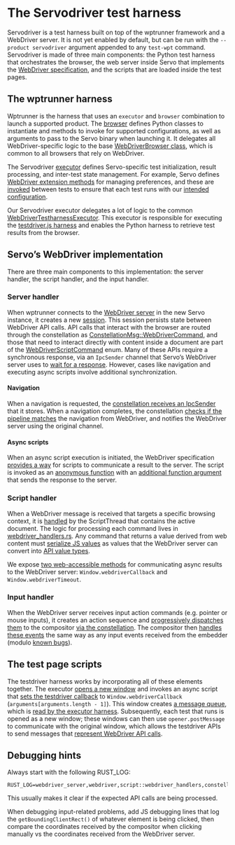 # The Servodriver test harness

Servodriver is a test harness built on top of the wptrunner framework and a WebDriver server.
It is not yet enabled by default, but can be run with the `--product servodriver` argument appended to any `test-wpt` command.
Servodriver is made of three main components: the Python test harness that orchestrates the browser, the web server inside Servo that implements the [WebDriver specification](https://www.w3.org/TR/webdriver2/), and the scripts that are loaded inside the test pages.

## The wptrunner harness

Wptrunner is the harness that uses an `executor` and `browser` combination to launch a supported product.
The [browser](https://github.com/servo/servo/blob/main/tests/wpt/tests/tools/wptrunner/wptrunner/browsers/servodriver.py) defines Python classes to instantiate and methods to invoke for supported configurations, as well as arguments to pass to the Servo binary when launching it.
It delegates all WebDriver-specific logic to the base [WebDriverBrowser class](https://github.com/servo/servo/blob/3421185737deefe27e51e104708b02d9b3d4f4f3/tests/wpt/tests/tools/wptrunner/wptrunner/browsers/base.py#L294), which is common to all browsers that rely on WebDriver.

The Servodriver [executor](https://github.com/servo/servo/blob/3421185737deefe27e51e104708b02d9b3d4f4f3/tests/wpt/tests/tools/wptrunner/wptrunner/executors/executorservodriver.py) defines Servo-specific test initialization, result processing, and inter-test state management.
For example, Servo defines [WebDriver extension methods](https://github.com/servo/servo/blob/3421185737deefe27e51e104708b02d9b3d4f4f3/tests/wpt/tests/tools/wptrunner/wptrunner/executors/executorservodriver.py#L23-L42) for managing preferences, and these are [invoked](https://github.com/servo/servo/blob/3421185737deefe27e51e104708b02d9b3d4f4f3/tests/wpt/tests/tools/wptrunner/wptrunner/executors/executorservodriver.py#L88-L92) between tests to ensure that each test runs with our [intended configuration](https://github.com/servo/servo/blob/3421185737deefe27e51e104708b02d9b3d4f4f3/tests/wpt/meta/webxr/__dir__.ini#L1).

Our Servodriver executor delegates a lot of logic to the common [WebDriverTestharnessExecutor](https://github.com/servo/servo/blob/3421185737deefe27e51e104708b02d9b3d4f4f3/tests/wpt/tests/tools/wptrunner/wptrunner/executors/executorwebdriver.py#L948).
This executor is responsible for executing the [testdriver.js harness](https://github.com/servo/servo/blob/3421185737deefe27e51e104708b02d9b3d4f4f3/tests/wpt/tests/tools/wptrunner/wptrunner/executors/executorwebdriver.py#L840) and enables the Python harness to retrieve test results from the browser.

## Servo’s WebDriver implementation

There are three main components to this implementation: the server handler, the script handler, and the input handler.

### Server handler

When wptrunner connects to the [WebDriver server](https://github.com/servo/servo/tree/3421185737deefe27e51e104708b02d9b3d4f4f3/components/webdriver_server) in the new Servo instance, it creates a new [session](https://github.com/servo/servo/blob/3421185737deefe27e51e104708b02d9b3d4f4f3/components/webdriver_server/lib.rs#L132).
This session persists state between WebDriver API calls.
API calls that interact with the browser are routed through the constellation as [ConstellationMsg::WebDriverCommand](https://doc.servo.org/embedder_traits/enum.WebDriverCommandMsg.html), and those that need to interact directly with content inside a document are part of the [WebDriverScriptCommand](https://doc.servo.org/embedder_traits/enum.WebDriverScriptCommand.html) enum.
Many of these APIs require a synchronous response, via an `IpcSender` channel that Servo’s WebDriver server uses to [wait for a response](https://github.com/servo/servo/blob/3421185737deefe27e51e104708b02d9b3d4f4f3/components/webdriver_server/lib.rs#L911).
However, cases like navigation and executing async scripts involve additional synchronization.

#### Navigation

When a navigation is requested, the [constellation receives an IpcSender](https://github.com/servo/servo/blob/3421185737deefe27e51e104708b02d9b3d4f4f3/components/webdriver_server/lib.rs#L677) that it stores.
When a navigation completes, the constellation [checks if the pipeline matches](https://github.com/servo/servo/blob/3421185737deefe27e51e104708b02d9b3d4f4f3/components/constellation/constellation.rs#L3676) the navigation from WebDriver, and notifies the WebDriver server using the original channel.

#### Async scripts

When an async script execution is initiated, the WebDriver specification [provides a way](https://www.w3.org/TR/webdriver2/#execute-async-script) for scripts to communicate a result to the server.
The script is invoked as an [anonymous function](https://github.com/servo/servo/blob/3421185737deefe27e51e104708b02d9b3d4f4f3/components/webdriver_server/lib.rs#L1532) with an [additional function argument](https://github.com/servo/servo/blob/3421185737deefe27e51e104708b02d9b3d4f4f3/components/webdriver_server/lib.rs#L1524) that sends the response to the server.

### Script handler

When a WebDriver message is received that targets a specific browsing context, it is [handled](https://github.com/servo/servo/blob/3421185737deefe27e51e104708b02d9b3d4f4f3/components/script/script_thread.rs#L2076) by the ScriptThread that contains the active document.
The logic for processing each command lives in [webdriver_handlers.rs](https://github.com/servo/servo/blob/3421185737deefe27e51e104708b02d9b3d4f4f3/components/script/webdriver_handlers.rs).
Any command that returns a value derived from web content must [serialize JS values](https://github.com/servo/servo/blob/3421185737deefe27e51e104708b02d9b3d4f4f3/components/script/webdriver_handlers.rs#L162) as values that the WebDriver server can convert into [API value types](https://doc.servo.org/serde_json/value/enum.Value.html).

We expose [two web-accessible methods](https://github.com/servo/servo/blob/3421185737deefe27e51e104708b02d9b3d4f4f3/components/script/dom/window.rs#L1189-L1203) for communicating async results to the WebDriver server: `Window.webdriverCallback` and `Window.webdriverTimeout`.

### Input handler

When the WebDriver server receives input action commands (e.g. pointer or mouse inputs), it creates an action sequence and [progressively dispatches them](https://github.com/servo/servo/blob/3421185737deefe27e51e104708b02d9b3d4f4f3/components/webdriver_server/actions.rs#L110) to the compositor [via the constellation](https://github.com/servo/servo/blob/3421185737deefe27e51e104708b02d9b3d4f4f3/components/constellation/constellation.rs#L4548-L4559).
The compositor then [handles these events](https://github.com/servo/servo/blob/3421185737deefe27e51e104708b02d9b3d4f4f3/components/compositing/compositor.rs#L587-L601) the same way as any input events received from the embedder (modulo [known bugs](https://github.com/servo/servo/issues/35394)).

## The test page scripts

The testdriver harness works by incorporating all of these elements together.
The executor [opens a new window](https://github.com/servo/servo/blob/3421185737deefe27e51e104708b02d9b3d4f4f3/tests/wpt/tests/tools/wptrunner/wptrunner/executors/executorwebdriver.py#L850) and invokes an async script that [sets the testdriver callback](https://github.com/servo/servo/blob/3421185737deefe27e51e104708b02d9b3d4f4f3/tests/wpt/tests/tools/wptrunner/wptrunner/executors/testharness_webdriver_resume.js) to `Window.webdriverCallback` (`arguments[arguments.length - 1]`).
This window creates [a message queue](https://github.com/servo/servo/blob/3421185737deefe27e51e104708b02d9b3d4f4f3/tests/wpt/tests/tools/wptrunner/wptrunner/executors/message-queue.js#L30), which is [read by the executor harness](https://github.com/servo/servo/blob/3421185737deefe27e51e104708b02d9b3d4f4f3/tests/wpt/tests/tools/wptrunner/wptrunner/executors/executorwebdriver.py#L904-L905).
Subsequently, each test that runs is opened as a new window; these windows can then use `opener.postMessage` to communicate with the original window, which allows the testdriver APIs to send messages that [represent WebDriver API calls](https://github.com/servo/servo/blob/3421185737deefe27e51e104708b02d9b3d4f4f3/tests/wpt/tests/tools/wptrunner/wptrunner/testdriver-extra.js#L286-L296).

## Debugging hints

Always start with the following RUST_LOG:

```
RUST_LOG=webdriver_server,webdriver,script::webdriver_handlers,constellation
```

This usually makes it clear if the expected API calls are being processed.

When debugging input-related problems, add JS debugging lines that log the `getBoundingClientRect()` of whatever element is being clicked, then compare the coordinates received by the compositor when clicking manually vs the coordinates received from the WebDriver server.
